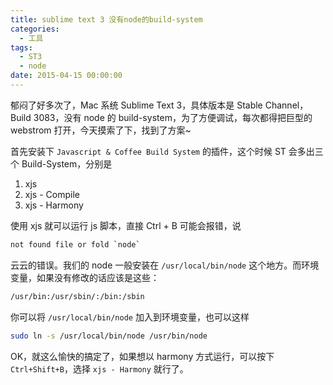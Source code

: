 ```yaml
---
title: sublime text 3 没有node的build-system
categories:
  - 工具
tags:
  - ST3
  - node
date: 2015-04-15 00:00:00
---
```



郁闷了好多次了，Mac 系统 Sublime Text 3，具体版本是 Stable Channel，Build 3083，没有 node 的 build-system，为了方便调试，每次都得把巨型的 webstrom 打开，今天摸索了下，找到了方案~

首先安装下 `Javascript & Coffee Build System` 的插件，这个时候 ST 会多出三个 Build-System，分别是

1. xjs
2. xjs - Compile
3. xjs - Harmony

使用 xjs 就可以运行 js 脚本，直接 Ctrl + B 可能会报错，说 

```bash
not found file or fold `node`
```

云云的错误。我们的 node 一般安装在 `/usr/local/bin/node` 这个地方。而环境变量，如果没有修改的话应该是这些：

```bash
/usr/bin:/usr/sbin/:/bin:/sbin
```

你可以将 `/usr/local/bin/node` 加入到环境变量，也可以这样

```bash
sudo ln -s /usr/local/bin/node /usr/bin/node
```

OK，就这么愉快的搞定了，如果想以 harmony 方式运行，可以按下 `Ctrl+Shift+B`，选择 `xjs - Harmony` 就行了。
